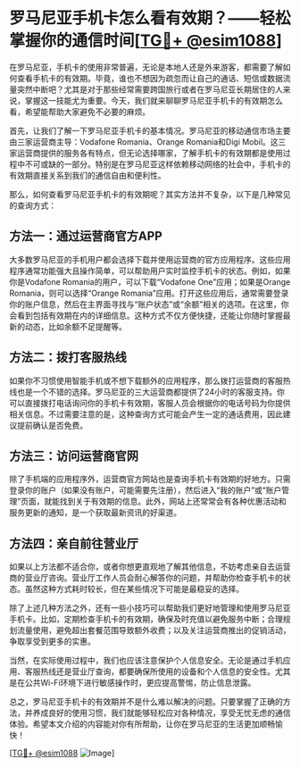 # 罗马尼亚手机卡怎么看有效期？——轻松掌握你的通信时间[[TG💪+ @esim1088](https://t.me/s/esim1088)]

在罗马尼亚，手机卡的使用非常普遍，无论是本地人还是外来游客，都需要了解如何查看手机卡的有效期。毕竟，谁也不想因为疏忽而让自己的通话、短信或数据流量突然中断吧？尤其是对于那些经常需要跨国旅行或者在罗马尼亚长期居住的人来说，掌握这一技能尤为重要。今天，我们就来聊聊罗马尼亚手机卡的有效期怎么看，希望能帮助大家避免不必要的麻烦。

首先，让我们了解一下罗马尼亚手机卡的基本情况。罗马尼亚的移动通信市场主要由三家运营商主导：Vodafone Romania、Orange Romania和Digi Mobil。这三家运营商提供的服务各有特点，但无论选择哪家，了解手机卡的有效期都是使用过程中不可或缺的一部分。特别是在罗马尼亚这样依赖移动网络的社会中，手机卡的有效期直接关系到我们的通信自由和便利性。

那么，如何查看罗马尼亚手机卡的有效期呢？其实方法并不复杂，以下是几种常见的查询方式：

## 方法一：通过运营商官方APP

大多数罗马尼亚的手机用户都会选择下载并使用运营商的官方应用程序。这些应用程序通常功能强大且操作简单，可以帮助用户实时监控手机卡的状态。例如，如果你是Vodafone Romania的用户，可以下载“Vodafone One”应用；如果是Orange Romania，则可以选择“Orange Romania”应用。打开这些应用后，通常需要登录你的账户信息，然后在主界面寻找与“账户状态”或“余额”相关的选项。在这里，你会看到包括有效期在内的详细信息。这种方式不仅方便快捷，还能让你随时掌握最新的动态，比如余额不足提醒等。

## 方法二：拨打客服热线

如果你不习惯使用智能手机或不想下载额外的应用程序，那么拨打运营商的客服热线也是一个不错的选择。罗马尼亚的三大运营商都提供了24小时的客服支持。你可以直接拨打电话询问你的手机卡有效期，客服人员会根据你的电话号码为你提供相关信息。不过需要注意的是，这种查询方式可能会产生一定的通话费用，因此建议提前确认是否免费。

## 方法三：访问运营商官网

除了手机端的应用程序外，运营商官方网站也是查询手机卡有效期的好地方。只需登录你的账户（如果没有账户，可能需要先注册），然后进入“我的账户”或“账户管理”页面，就能找到关于有效期的信息。此外，网站上还常常会有各种优惠活动和服务更新的通知，是一个获取最新资讯的好渠道。

## 方法四：亲自前往营业厅

如果以上方法都不适合你，或者你想更直观地了解其他信息，不妨考虑亲自去运营商的营业厅咨询。营业厅工作人员会耐心解答你的问题，并帮助你检查手机卡的状态。虽然这种方式耗时较长，但在某些情况下可能是最稳妥的选择。

除了上述几种方法之外，还有一些小技巧可以帮助我们更好地管理和使用罗马尼亚手机卡。比如，定期检查手机卡的有效期，确保及时充值以避免服务中断；合理规划流量使用，避免超出套餐范围导致额外收费；以及关注运营商推出的促销活动，争取享受到更多的实惠。

当然，在实际使用过程中，我们也应该注意保护个人信息安全。无论是通过手机应用、客服热线还是营业厅查询，都要确保所使用的设备和个人信息的安全性。尤其是在公共Wi-Fi环境下进行敏感操作时，更应提高警惕，防止信息泄露。

总之，罗马尼亚手机卡的有效期并不是什么难以解决的问题。只要掌握了正确的方法，并养成良好的使用习惯，我们就能够轻松应对各种情况，享受无忧无虑的通信体验。希望本文介绍的内容能对你有所帮助，让你在罗马尼亚的生活更加顺畅愉快！

[[TG💪+ @esim1088](https://t.me/s/esim1088) ![Image](https://i.postimg.cc/4NQfJmqS/Snipaste-2025-05-13-00-14-12.png)]